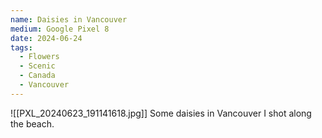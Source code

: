 ```yaml
---
name: Daisies in Vancouver
medium: Google Pixel 8
date: 2024-06-24
tags:
  - Flowers
  - Scenic
  - Canada
  - Vancouver
---
```


![[PXL_20240623_191141618.jpg]]
Some daisies in Vancouver I shot along the beach. 
